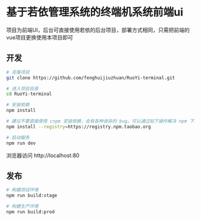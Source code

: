 # 基于若依管理系统的终端机系统前端ui
项目为前端UI，后台可直接使用若依的后台项目，部署方式相同，只需把前端的vue项目更换使用本项目即可

## 开发

```bash
# 克隆项目
git clone https://github.com/fenghuijiuzhuan/RuoYi-terminal.git

# 进入项目目录
cd RuoYi-terminal

# 安装依赖
npm install

# 建议不要直接使用 cnpm 安装依赖，会有各种诡异的 bug。可以通过如下操作解决 npm 下载速度慢的问题
npm install --registry=https://registry.npm.taobao.org

# 启动服务
npm run dev
```

浏览器访问 http://localhost:80

## 发布

```bash
# 构建测试环境
npm run build:stage

# 构建生产环境
npm run build:prod
```
